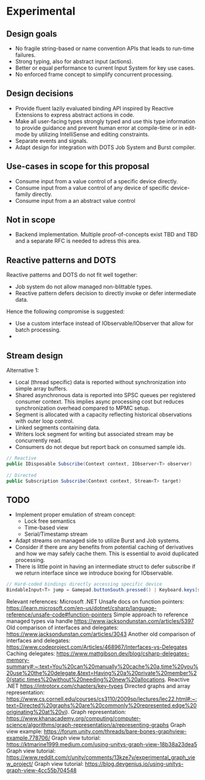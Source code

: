 # Experimental

## Design goals
- No fragile string-based or name convention APIs that leads to run-time failures.
- Strong typing, also for abstract input (actions).
- Better or equal performance to current Input System for key use cases.
- No enforced frame concept to simplify concurrent processing.

## Design decisions
- Provide fluent lazily evaluated binding API inspired by Reactive Extensions to express abstract actions in code.
- Make all user-facing types strongly typed and use this type information to provide guidance and prevent human error at compile-time or in edit-mode by utilizing IntelliSense and editing constraints.
- Separate events and signals.
- Adapt design for integration with DOTS Job System and Burst compiler.

## Use-cases in scope for this proposal
- Consume input from a value control of a specific device directly.
- Consume input from a value control of any device of specific device-family directly.
- Consume input from a an abstract value control 

## Not in scope
- Backend implementation. Multiple proof-of-concepts exist TBD and TBD and a separate RFC is needed to adress this area.

## Reactive patterns and DOTS
Reactive patterns and DOTS do not fit well together:
- Job system do not allow managed non-blittable types.
- Reactive pattern defers decision to directly invoke or defer intermediate data.

Hence the following compromise is suggested:
- Use a custom interface instead of IObservable/IObserver that allow for batch processing.
- 

## Stream design

Alternative 1:
- Local (thread specific) data is reported without synchronization into simple array buffers.
- Shared asynchronous data is reported into SPSC queues per registered consumer context. This implies async processing cost but reduces synchronization overhead compared to MPMC setup. 
- Segment is allocated with a capacity reflecting historical observations with outer loop control.
- Linked segments containing data.
- Writers lock segment for writing but associated stream may be concurrently read.
- Consumers do not deque but report back on consumed sample ids. 
```cs
// Reactive
public IDisposable Subscribe(Context context, IObserver<T> observer)
    
// Directed    
public Subscription Subscribe(Context context, Stream<T> target)
 ```

## TODO
- Implement proper emulation of stream concept:
  - Lock free semantics
  - Time-based view
  - Serial/Timestamp stream
- Adapt streams on managed side to utilize Burst and Job systems.
- Consider if there are any benefits from potential caching of derivatives and how we may safely cache them. This is essential to avoid duplicated processing.
- There is little point in having an intermediate struct to defer subscribe if we return interface  since we introduce boxing for IObservable<T>.

```cs
// Hard-coded bindings directly accessing specific device
BindableInput<T> jump = Gamepad.buttonSouth.pressed() | Keyboard.keys[space].pressed();
```

Relevant references:
Microsoft .NET Unsafe docs on function pointers: https://learn.microsoft.com/en-us/dotnet/csharp/language-reference/unsafe-code#function-pointers
Simple approach to reference managed types via handle https://www.jacksondunstan.com/articles/5397
Old comparison of interfaces and delegates: https://www.jacksondunstan.com/articles/3043
Another old comparison of interfaces and delegates: https://www.codeproject.com/Articles/468967/Interfaces-vs-Delegates
Caching delegates: https://www.mattgibson.dev/blog/csharp-delegates-memory-summary#:~:text=You%20can%20manually%20cache%20a,time%20you%20use%20the%20delegate.&text=Having%20a%20private%20member%20(static,times%20without%20needing%20new%20allocations.
Reactive .NET https://introtorx.com/chapters/key-types
Directed graphs and array representation: https://www.cs.cornell.edu/courses/cs3110/2009sp/lectures/lec22.html#:~:text=Directed%20graphs%20are%20commonly%20represented,edge%20originating%20at%20vi).
Graph representation: https://www.khanacademy.org/computing/computer-science/algorithms/graph-representation/a/representing-graphs
Graph view example: https://forum.unity.com/threads/bare-bones-graphview-example.778706/
Graph view tutorial: https://ktmarine1999.medium.com/using-unitys-graph-view-18b38a23dea5
Graph view tutorial: https://www.reddit.com/r/unity/comments/13kze7v/experimental_graph_view_project/
Graph view tutorial: https://blog.devgenius.io/using-unitys-graph-view-4cc55b704548